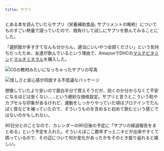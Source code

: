 ```yaml
---
title: サプリ
---
```

とある本を読んでいたらサプリ（栄養補助食品; サプリメントの略称）についてものすごい熱量で語っていたので、根負けして試しにサプリを飲んでみることにした。

「選択肢が多すぎてなんも分からん、適当にいいやつ全部ください」という気持ちだったため、友達が飲んでいるという理由で、AmazonでDHCの[マルチビタミン](https://www.amazon.co.jp/dp/B00GX1E3R6?th=1)と[マルチミネラル](https://www.amazon.co.jp/dp/B01MSSWA5K)を購入した。

![](https://lh3.googleusercontent.com/docs/ADP-6oFrbwvXMiwccIZxB-958TvdkixNjrb4C5Zb1DUB2H6Il6m5SlYMQh_6lSqokXjxiEPJUVTWGKDsVDtpvDfH3K01LfyRbVCzsgiOsl9K4TCCc-H8jaOIpA0Nmd3Ds7idCeDQAI64oz1f3mesVilg5jhFOG94UvHK9zYFb3v1quRJRH-6xKahEh1PTIDZtKz0T2haL4Vp7KYX-U1POJAau6BXEfQ9fFj6-F45AjdTt-CY6t2CDSb6N7imsm4bbYYQrrSq-pxVsGdRrtEnS0e56KjenjMNK_SbBzXOJuKM2wQMgd9mX5G_35TldnO99vDJoKRDat2e87QAxoYZLjMy_Vpdm3NVXD13YaSHws93bu1YDgv2WUW1T-VbJ9CHupHNXPkoeWC8AbuqfQg1qR0AG6rDJ4oxbUw1NLnYgYzfgMwsxQACb4cdxtWl4AkYcyO_-eX0LNaTWjf8m_KZy24jISUiH_ulYS7YLyuNOzpAuSUs9oVG_A108OsYBOCCDp_cLVbXL8WNYYaQO_ChHKSvGKgd3ayhmwTQ8OL4WlxidnLR3D5nBxohNwZdrAeQ9SqBM6A55Bpj8LPDuDEvc06M5OvFfF6PtVhvZqq_qB-8INu_h8hdPpxp6_Bt6woYThCN8mT2Dk2EKeDHs6_v8C3HtqomanZiow8Nf85fmBcvl_TmCplL3xshhO0eEA-A5uJrCaWlI3XwaTZpa3WqKqMSF5KzkCK674GnpoRJWw1cObav9yyEY3tnPQcqXyHrGyEP2nu-Cw5618pC_K59YySHpNHdOpMEpR77P2-lh8GIC0rlDichVvJJiTjycQay9MMBvnycwSraAY8L6D4PJWhVjh1sgXN93DSOuCjmshmJAurpIh6hAXwjovC9EmNlwvjm0Owk_eUXAbkzsalkxDGTHu9omtS7-fJ1g2IDJfhTZdipyPAPnHMAfW85FKv2G__b-rPVll15ovf3jd2QTkBH4hzubZKW7vSUj3dz6JRBEx3vwJX30yc8sjW_EFJVEFvXMzdhJjgOZpqCZQ8h5451rTvcqEfkCv8wsgccEiJcfQSCnbLytLPEHeSHvdeqQF95fyswrNRsp6SmdhJTjElBJ9n4XTaRah26C3BODRanUpDAhiT69h-h04XYMWlD1FnqO4NJC4H9Jt4ShY-PS6sj-NDbSkac3X6a9t31Ue-ZA5AZjI8hv0LgSrWiglZP0VYZp5dUjH9xr61k5kzAUpQsVkYngVctNbkCyMMe2CUby_r5Nf8K "CGの教材みたいになっちゃったサプリの写真")

![](https://lh3.googleusercontent.com/docs/ADP-6oEn1i31TNjYpNX-b7h9lwGxWOpHWJOIFaKvmkXnafO7Whfc_yAyJQJxNviwHhQxadzJyLxXXgFbxCDXJ5LgdPImz69eUSWDBlwQQjJv4BHIPznLm6KWMpMlE9B59gXDEh0v53WweszVZU51kJAz3vq4McT1vYrEZFz7mKiH4RNhx1ER2DdVawTxIGGxIsXtlMDCbJwzeo2W1ASp4GlPPrwZDYDWwjoDugGtFeZWTWMy-OsTe_U9aOz9WQP3TWx8B_uVgz22Xz0vr3CGYpEjuqXpMo_sYupliRS5CVWP2zXd-pEw5mZj1DjblYTDBCSU_TqVY_cI5Vtjq_Pm5tQ0UbGWu9FZ3MCzapkdGyqclzz3g0liO7ke4P5A2ud30OMXhhgD-PNMHsHcZlUnj8YisAOQSH-bD6Dr3Hp8D5VxFphpARdF0LC0UgF3xWVEdSTOVZ4R9DMuwy2XZQJk-rwBT-OBmrZebZVGrQ-NcI8UFNgmfeOQTHgefjSNJ4X6IZMAH-MQAFUty49DevKZJNUbXnIpCQCW6u-OyoR_cP10ERykjRg4JX2sDbKB0ikJE_zDMtqFxZnGVtMLnRX9ZgfKDs38VIvb5jZ4BuI14SwR5F6MG4CD6Ee4-vUafpPYizDqs-JIIoWw4FwCZu3TqkMtvciVy9rhNpKU3HhvKJ7c_hB_wQlJ-UO-8-HQgYokfZixCM-XXjRP2oO-Fu5Jln6JxLjiJlJFSbwQxta7-MoICtgmlDPtgwXiWX9VmsOzfJoKvcmmYdIMrYQVd40-I7CH16anRoEHtQnn2lyBjE5Cd4jTJ4CmBXdRbb9F2sa97d1pzq9Gz_lxnJGE1HKiCXDI76N0z3Fc5Aph3nRNnjVX4j5gsrl3e5t4uTvCpT6Wfojj1QJylEA5lzVlfU_WVnnJnrLHwwiylzX-iQa9roFdAa5oAvFBoRYGeLuc2No9-oW3Jvx81TFGfU6V4-IZOevZjOqb4j6EHnJSGzUT6yJrp38mb5Kg3t7S1TJdV4dkdO5v1yx8StyMKa13-s0q09o4A4ogBqLK7UnNPc5psZkSN1Ia_aSmurzQXqSF_98RpAKD0i0DJpj1QuWIF4aAsZyJqzH3W6J_4bU9C2dRqMdBYAuzCYYu8EPoIuJVXIxaRnSptXMSgMy9bRRcxyHnBKpTE538TatVnO0sJwWg31_tBib80aGrnQuRudFcfS_G17ddTJgVzPulQySfbitc9Zb_657Tjmn1DYls3w-tGYeoCxV2H5Sq "怪しさと安心感が同居する不思議なパッケージ")

想像していたより安いので面白半分で買えそうだが、効くのか分からなくて不安になるほどは安くない……という絶妙な価格設定。サプリと言うとこういう粒やカプセルな印象があるけれど、運動をしっかりやっていた頃はプロテインでたんぱく質などを補っていたので、そういうものを含めると初めて飲むという感じではないのかもしれない。

90日分とのことなので、カレンダーの90日後の予定に「サプリの経過報告をまとめる」という予定を入れた。そういえばここ数年ずっとニキビが出来やすくて困っているので、その辺について何か変化があったかをそのとき振り返れると嬉しい。
